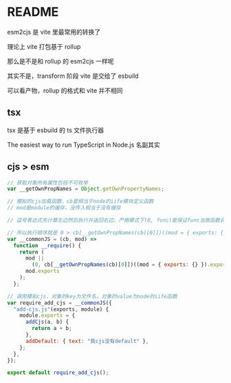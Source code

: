 # README

esm2cjs 是 vite 里最常用的转换了

理论上 vite 打包基于 rollup

那么是不是和 rollup 的 esm2cjs 一样呢

其实不是，transform 阶段 vite 是交给了 esbuild

可以看产物，rollup 的格式和 vite 并不相同

## tsx

tsx 是基于 esbuild 的 ts 文件执行器

The easiest way to run TypeScript in Node.js 名副其实

## cjs > esm

```js
// 获取对象所有属性包括不可枚举
var __getOwnPropNames = Object.getOwnPropertyNames;

// 模拟的cjs加载函数，cb是相当于node的iife模块定义函数
// mod是module的缓存，没传入相当于没有缓存

// 逗号表达式先计算左边然后执行并返回右边，严格模式下(0, func)能保证func当做函数调用，

// 所以执行顺序就是 0 > cb[__getOwnPropNames(cb)[0]])((mod = { exports: {} }) > 返回mod.exports
var __commonJS = (cb, mod) =>
  function __require() {
    return (
      mod ||
        (0, cb[__getOwnPropNames(cb)[0]])((mod = { exports: {} }).exports, mod),
      mod.exports
    );
  };

// 调用模拟cjs，对象的key为文件名，对象的value为node的iife函数
var require_add_cjs = __commonJS({
  "add-cjs.js"(exports, module) {
    module.exports = {
      addCjs(a, b) {
        return a + b;
      },
      addDefault: { text: "我cjs没有default" },
    };
  },
});

export default require_add_cjs();
```
